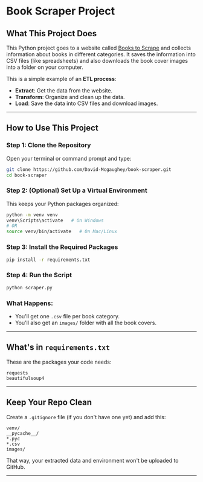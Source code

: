 # Book Scraper Project

## What This Project Does

This Python project goes to a website called [Books to Scrape](http://books.toscrape.com/) and collects information about books in different categories. It saves the information into CSV files (like spreadsheets) and also downloads the book cover images into a folder on your computer.

This is a simple example of an **ETL process**:

* **Extract**: Get the data from the website.
* **Transform**: Organize and clean up the data.
* **Load**: Save the data into CSV files and download images.

---

## How to Use This Project

### Step 1: Clone the Repository

Open your terminal or command prompt and type:

```bash
git clone https://github.com/David-Mcgaughey/book-scraper.git
cd book-scraper
```

### Step 2: (Optional) Set Up a Virtual Environment

This keeps your Python packages organized:

```bash
python -m venv venv
venv\Scripts\activate   # On Windows
# OR
source venv/bin/activate   # On Mac/Linux
```

### Step 3: Install the Required Packages

```bash
pip install -r requirements.txt
```

### Step 4: Run the Script

```bash
python scraper.py
```

### What Happens:

* You'll get one `.csv` file per book category.
* You'll also get an `images/` folder with all the book covers.

---

## What's in `requirements.txt`

These are the packages your code needs:

```
requests
beautifulsoup4
```

---

##  Keep Your Repo Clean

Create a `.gitignore` file (if you don't have one yet) and add this:

```
venv/
__pycache__/
*.pyc
*.csv
images/
```

That way, your extracted data and environment won't be uploaded to GitHub.

---


